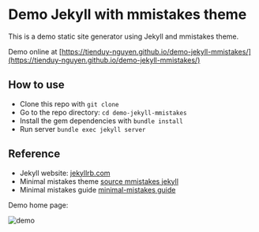 # Demo Jekyll with mmistakes theme

This is a demo static site generator using Jekyll and mmistakes theme.

Demo online at [https://tienduy-nguyen.github.io/demo-jekyll-mmistakes/](https://tienduy-nguyen.github.io/demo-jekyll-mmistakes/)

## How to use

- Clone this repo with `git clone`
- Go to the repo directory: `cd demo-jekyll-mmistakes`
- Install the gem dependencies with `bundle install`
- Run server `bundle exec jekyll server`

## Reference

- Jekyll website: [jekyllrb.com](https://jekyllrb.com/)
- Minimal mistakes theme [source mmistakes jekyll](https://github.com/mmistakes)
- Minimal mistakes guide [minimal-mistakes guide](https://mmistakes.github.io/minimal-mistakes/docs/quick-start-guide/)


Demo home page:

![demo]()